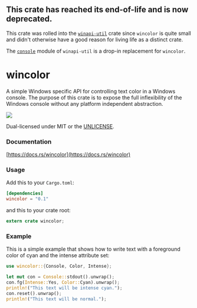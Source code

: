 ## **This crate has reached its end-of-life and is now deprecated.**

This crate was rolled into the
[`winapi-util`](https://crates.io/crates/winapi-util)
crate since `wincolor` is quite small and didn't otherwise have a good reason
for living life as a distinct crate.

The
[`console`](https://docs.rs/winapi-util/0.1.*/x86_64-pc-windows-msvc/winapi_util/console/index.html)
module of `winapi-util` is a drop-in replacement for `wincolor`.

wincolor
========
A simple Windows specific API for controlling text color in a Windows console.
The purpose of this crate is to expose the full inflexibility of the Windows
console without any platform independent abstraction.

[![](https://img.shields.io/crates/v/wincolor.svg)](https://crates.io/crates/wincolor)

Dual-licensed under MIT or the [UNLICENSE](https://unlicense.org/).

### Documentation

[https://docs.rs/wincolor](https://docs.rs/wincolor)

### Usage

Add this to your `Cargo.toml`:

```toml
[dependencies]
wincolor = "0.1"
```

and this to your crate root:

```rust
extern crate wincolor;
```

### Example

This is a simple example that shows how to write text with a foreground color
of cyan and the intense attribute set:

```rust
use wincolor::{Console, Color, Intense};

let mut con = Console::stdout().unwrap();
con.fg(Intense::Yes, Color::Cyan).unwrap();
println!("This text will be intense cyan.");
con.reset().unwrap();
println!("This text will be normal.");
```
